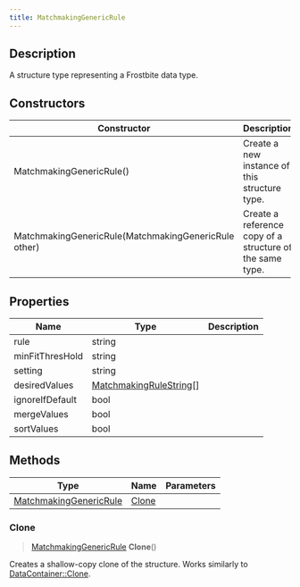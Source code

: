 ```yaml
---
title: MatchmakingGenericRule
---
```

## Description

A structure type representing a Frostbite data type.

## Constructors

| Constructor                                          | Description                                              |
| ---------------------------------------------------- | -------------------------------------------------------- |
| MatchmakingGenericRule()                             | Create a new instance of this structure type.            |
| MatchmakingGenericRule(MatchmakingGenericRule other) | Create a reference copy of a structure of the same type. |

## Properties

| Name            | Type                                               | Description |
| --------------- | -------------------------------------------------- | ----------- |
| rule            | string                                             |             |
| minFitThresHold | string                                             |             |
| setting         | string                                             |             |
| desiredValues   | [MatchmakingRuleString](/vext/ref/fb/matchmakingrulestring/)\[\] |             |
| ignoreIfDefault | bool                                               |             |
| mergeValues     | bool                                               |             |
| sortValues      | bool                                               |             |

## Methods

| Type                                             | Name            | Parameters |
| ------------------------------------------------ | --------------- | ---------- |
| [MatchmakingGenericRule](/vext/ref/fb/matchmakinggenericrule/) | [Clone](#clone) |            |

### Clone

> [MatchmakingGenericRule](/vext/ref/fb/matchmakinggenericrule/) **Clone**()

Creates a shallow-copy clone of the structure. Works similarly to [DataContainer::Clone](/vext/ref/shared/class/datacontainer#clone).
